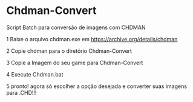 # Chdman-Convert
 Script Batch para conversão de imagens com CHDMAN

1 Baixe o arquivo chdman.exe em https://archive.org/details/chdman

2 Copie chdman para o diretório Chdman-Convert

3 Copie a Imagem do seu game para Chdman-Convert

4 Execute Chdman.bat

5 pronto! agora só escolher a opção desejada e converter suas imagens para .CHD!!!
